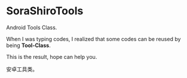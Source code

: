 # SoraShiroTools

Android Tools Class.

When I was typing codes, I realized that some codes can be reused by being **Tool-Class**.

This is the result, hope can help you.

安卓工具类。
